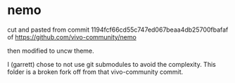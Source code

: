 # nemo

cut and pasted from commit 1194fcf66cd55c747ed067beaa4db25700fbafaf of https://github.com/vivo-community/nemo

then modified to uncw theme.

I (garrett) chose to not use git submodules to avoid the complexity.
This folder is a broken fork off from that vivo-community commit.

